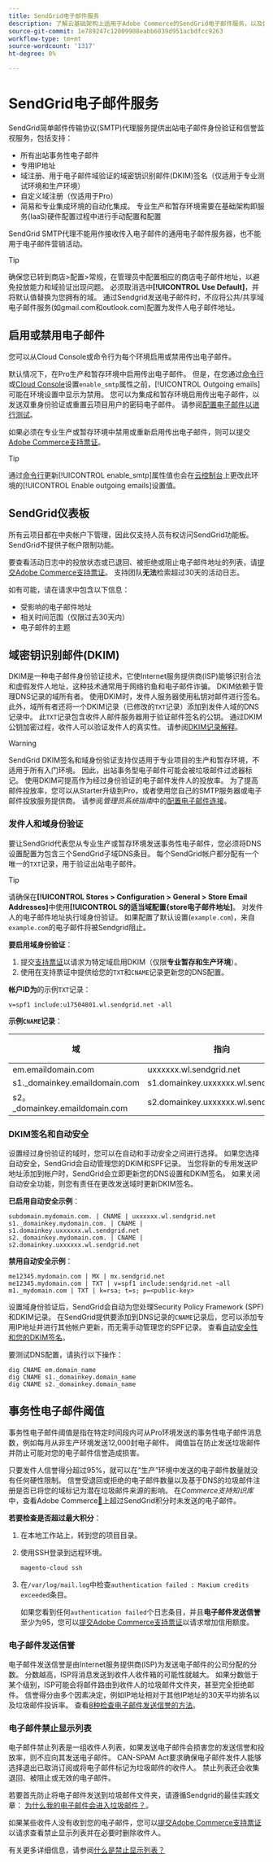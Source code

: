 ```yaml
---
title: SendGrid电子邮件服务
description: 了解云基础架构上适用于Adobe Commerce的SendGrid电子邮件服务，以及如何测试您的DNS配置。
source-git-commit: 1e789247c12009908eabb6039d951acbdfcc9263
workflow-type: tm+mt
source-wordcount: '1317'
ht-degree: 0%

---
```


# SendGrid电子邮件服务

SendGrid简单邮件传输协议(SMTP)代理服务提供出站电子邮件身份验证和信誉监视服务，包括支持：

* 所有出站事务性电子邮件
* 专用IP地址
* 域注册、用于电子邮件域验证的域密钥识别邮件(DKIM)签名（仅适用于专业测试环境和生产环境）
* 自定义域注册（仅适用于Pro）
* 简易和专业集成环境的自动化集成。 专业生产和暂存环境需要在基础架构即服务(IaaS)硬件配置过程中进行手动配置和配置

SendGrid SMTP代理不能用作接收传入电子邮件的通用电子邮件服务器，也不能用于电子邮件营销活动。

>[!TIP]
>
>确保您已转到商店>配置>常规，在管理员中配置相应的商店电子邮件地址，以避免投放能力和域验证出现问题。 必须取消选中&#x200B;**[!UICONTROL Use Default]**，并将默认值替换为您拥有的域。 通过Sendgrid发送电子邮件时，不应将公共/共享域电子邮件服务(如gmail.com和outlook.com)配置为发件人电子邮件地址。

## 启用或禁用电子邮件

您可以从Cloud Console或命令行为每个环境启用或禁用传出电子邮件。

默认情况下，在Pro生产和暂存环境中启用传出电子邮件。 但是，在您通过[命令行](outgoing-emails.md#enable-emails-in-the-cli)或[Cloud Console](outgoing-emails.md#enable-emails-in-the-cloud-console)设置`enable_smtp`属性之前，[!UICONTROL Outgoing emails]可能在环境设置中显示为禁用。 您可以为集成和暂存环境启用传出电子邮件，以发送双重身份验证或重置云项目用户的密码电子邮件。 请参阅[配置电子邮件以进行测试](outgoing-emails.md)。

如果必须在专业生产或暂存环境中禁用或重新启用传出电子邮件，则可以提交[Adobe Commerce支持票证](https://experienceleague.adobe.com/en/docs/commerce-knowledge-base/kb/help-center-guide/magento-help-center-user-guide)。

>[!TIP]
>
>通过[命令行](outgoing-emails.md#enable-emails-in-the-cli)更新[!UICONTROL enable_smtp]属性值也会在[云控制台](outgoing-emails.md#enable-emails-in-the-cloud-console)上更改此环境的[!UICONTROL Enable outgoing emails]设置值。

## SendGrid仪表板

所有云项目都在中央帐户下管理，因此仅支持人员有权访问SendGrid功能板。 SendGrid不提供子帐户限制功能。

要查看活动日志中的投放状态或已退回、被拒绝或阻止电子邮件地址的列表，请[提交Adobe Commerce支持票证](https://experienceleague.adobe.com/en/docs/commerce-knowledge-base/kb/help-center-guide/magento-help-center-user-guide#submit-ticket)。 支持团队&#x200B;**无法**&#x200B;检索超过30天的活动日志。

如有可能，请在请求中包含以下信息：

* 受影响的电子邮件地址
* 相关时间范围（仅限过去30天内）
* 电子邮件的主题

## 域密钥识别邮件(DKIM)

DKIM是一种电子邮件身份验证技术，它使Internet服务提供商(ISP)能够识别合法和虚假发件人地址，这种技术通常用于网络钓鱼和电子邮件诈骗。 DKIM依赖于管理DNS记录的域所有者。 使用DKIM时，发件人服务器使用私钥对邮件进行签名。 此外，域所有者还将一个DKIM记录（已修改的`TXT`记录）添加到发件人域的DNS记录中。 此`TXT`记录包含收件人邮件服务器用于验证邮件签名的公钥。 通过DKIM公钥加密过程，收件人可以验证发件人的真实性。 请参阅[DKIM记录解释](https://docs.sendgrid.com/ui/account-and-settings/dkim-records)。

>[!WARNING]
>
>SendGrid DKIM签名和域身份验证支持仅适用于专业项目的生产和暂存环境，不适用于所有入门环境。 因此，出站事务型电子邮件可能会被垃圾邮件过滤器标记。 使用DKIM可提高作为经过身份验证的电子邮件发件人的投放率。 为了提高邮件投放率，您可以从Starter升级到Pro，或者使用您自己的SMTP服务器或电子邮件投放服务提供商。 请参阅&#x200B;_管理员系统指南_&#x200B;中的[配置电子邮件连接](https://experienceleague.adobe.com/en/docs/commerce-admin/systems/communications/email-communications)。

### 发件人和域身份验证

要让SendGrid代表您从专业生产或暂存环境发送事务性电子邮件，您必须将DNS设置配置为包含三个SendGrid子域DNS条目。 每个SendGrid帐户都分配有一个唯一的`TXT`记录，用于验证出站电子邮件。

>[!TIP]
>
>请确保在&#x200B;**[!UICONTROL Stores > Configuration > General > Store Email Addresses]**&#x200B;中使用&#x200B;**[!UICONTROL S的适当域配置&lbrace;store电子邮件地址]**。 对发件人的电子邮件地址执行域身份验证。 如果配置了默认设置(`example.com`)，来自`example.com`的电子邮件将被Sendgrid阻止。

**要启用域身份验证**：

1. 提交[支持票证](https://experienceleague.adobe.com/en/docs/commerce-knowledge-base/kb/help-center-guide/magento-help-center-user-guide#submit-ticket)以请求为特定域启用DKIM（仅限&#x200B;**专业暂存和生产环境**）。
1. 使用在支持票证中提供给您的`TXT`和`CNAME`记录更新您的DNS配置。

**帐户ID为**&#x200B;的示例`TXT`记录：

```text
v=spf1 include:u17504801.wl.sendgrid.net -all
```

**示例`CNAME`记录**：

| 域 | 指向 | 记录类型 |
| ---------- | ---------- | ------------- |
| em.emaildomain.com | uxxxxxx.wl.sendgrid.net | CNAME |
| s1._domainkey.emaildomain.com | s1.domainkey.uxxxxxx.wl.sendgrid.net | CNAME |
| s2。_domainkey.emaildomain.com | s2.domainkey.uxxxxxx.wl.sendgrid.net | CNAME |

### DKIM签名和自动安全

设置经过身份验证的域时，您可以在自动和手动安全之间进行选择。 如果您选择自动安全，SendGrid会自动管理您的DKIM和SPF记录。 当您将新的专用发送IP地址添加到帐户时，SendGrid会立即更新您的DNS设置和DKIM签名。 如果关闭自动安全功能，则您有责任在更改发送域时更新DKIM签名。

**已启用自动安全示例**：

```text
subdomain.mydomain.com. | CNAME | uxxxxxx.wl.sendgrid.net
s1._domainkey.mydomain.com. | CNAME | s1.domainkey.uxxxxxx.wl.sendgrid.net
s2._domainkey.mydomain.com. | CNAME | s2.domainkey.uxxxxxx.wl.sendgrid.net
```

**禁用自动安全示例**：

```text
me12345.mydomain.com | MX | mx.sendgrid.net
me12345.mydomain.com | TXT | v=spf1 include:sendgrid.net ~all
m1._mydomain.com | TXT | k=rsa; t=s; p=<public-key>
```

设置域身份验证后，SendGrid会自动为您处理Security Policy Framework (SPF)和DKIM记录。 在SendGrid提供要添加到DNS记录的`CNAME`记录后，您可以添加专用IP地址并进行其他帐户更新，而无需手动管理您的SPF记录。 查看[自动安全性和您的DKIM签名](https://docs.sendgrid.com/ui/account-and-settings/dkim-records#automated-security-and-your-dkim-signature)。

要测试DNS配置，请执行以下操作：

```
dig CNAME em.domain_name
dig CNAME s1._domainkey.domain_name
dig CNAME s2._domainkey.domain_name
```

## 事务性电子邮件阈值

事务性电子邮件阈值是指在特定时间段内可从Pro环境发送的事务性电子邮件消息数，例如每月从非生产环境发送12,000封电子邮件。 阈值旨在防止发送垃圾邮件并防止可能对您的电子邮件信誉造成损害。

只要发件人信誉得分超过95%，就可以在“生产”环境中发送的电子邮件数量就没有任何硬性限制。 信誉受退回或拒绝的电子邮件数量以及基于DNS的垃圾邮件注册是否已将您的域标记为潜在垃圾邮件来源的影响。 在&#x200B;_Commerce支持知识库_&#x200B;中，查看Adobe Commerce[&#128279;](https://experienceleague.adobe.com/en/docs/commerce-knowledge-base/kb/troubleshooting/miscellaneous/emails-not-being-sent-sendgrid-credits-exceeded)上超过SendGrid积分时未发送的电子邮件。

**若要检查是否超过最大积分**：

1. 在本地工作站上，转到您的项目目录。

1. 使用SSH登录到远程环境。

   ```bash
   magento-cloud ssh
   ```

1. 在`/var/log/mail.log`中检查`authentication failed : Maxium credits exceeded`条目。

   如果您看到任何`authentication failed`个日志条目，并且&#x200B;**电子邮件发送信誉**&#x200B;至少为95，您可以[提交Adobe Commerce支持票证](https://experienceleague.adobe.com/en/docs/commerce-knowledge-base/kb/help-center-guide/magento-help-center-user-guide#submit-ticket)以请求增加信用额度。

### 电子邮件发送信誉

电子邮件发送信誉是由Internet服务提供商(ISP)为发送电子邮件的公司分配的分数。 分数越高，ISP将消息发送到收件人收件箱的可能性就越大。 如果分数低于某个级别，ISP可能会将邮件路由到收件人的垃圾邮件文件夹，甚至完全拒绝邮件。 信誉得分由多个因素决定，例如IP地址相对于其他IP地址的30天平均排名以及垃圾邮件投诉率。 查看[8种检查电子邮件发送信誉的方法](https://sendgrid.com/en-us/blog/5-ways-check-sending-reputation)。

### 电子邮件禁止显示列表

电子邮件禁止列表是一组收件人列表，如果发送电子邮件会损害您的发送信誉和投放率，则不应向其发送电子邮件。 CAN-SPAM Act要求确保电子邮件发件人能够选择退出已取消订阅或将电子邮件标记为垃圾邮件的收件人。 禁止列表还会收集退回、被阻止或无效的电子邮件。

若要首先防止将电子邮件发送到垃圾邮件文件夹，请遵循Sendgrid的最佳实践文章： [为什么我的电子邮件会进入垃圾邮件？](https://sendgrid.com/en-us/blog/10-tips-to-keep-email-out-of-the-spam-folder)。

如果某些收件人没有收到您的电子邮件，您可以[提交Adobe Commerce支持票证](https://experienceleague.adobe.com/en/docs/commerce-knowledge-base/kb/help-center-guide/magento-help-center-user-guide#submit-ticket)以请求查看禁止显示列表并在必要时删除收件人。

有关更多详细信息，请参阅[什么是禁止显示列表？](https://sendgrid.com/en-us/blog/what-is-a-suppression-list)
